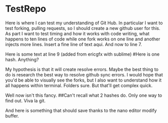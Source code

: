 # TestRepo

Here is where I can test my understanding of Git Hub.
In particular I want to test forking, pulling requests, so I should create a new github user for this.
As part I want to test timing and how it works with code writing, what happens to ten lines of code while one fork works on one line and another injects more lines.
Insert a fine line of text aqui.
And now to line 7.

Here is some text at line 9 (added from ericgfx with sublime)
#Here is one hash. Anything?

My hypothesis is that it will create resolve errors. Maybe the best thing to do is research the best way to resolve github sync errors.
I would hope that you'd be able to visually see the forks, but I also want to understand how it all happens within terminal.
Folders sure. But that'll get complex quick.

Well now isn't this fancy.
##Can't recall what 2 hashes do.
Only one way to find out. Viva la git.

And here is something that should save thanks to the nano editor modify buffer.

